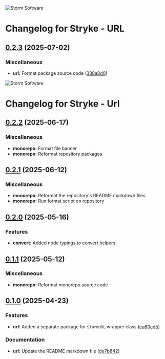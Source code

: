 ![Storm Software](https://public.storm-cdn.com/brand-banner.png)

# Changelog for Stryke - URL

## [0.2.3](https://github.com/storm-software/stryke/releases/tag/url%400.2.3) (2025-07-02)

### Miscellaneous

- **url:** Format package source code
  ([388a8d0](https://github.com/storm-software/stryke/commit/388a8d0))

![Storm Software](https://public.storm-cdn.com/brand-banner.png)

# Changelog for Stryke - Url

## [0.2.2](https://github.com/storm-software/stryke/releases/tag/url%400.2.2) (2025-06-17)

### Miscellaneous

- **monorepo:** Format file banner
- **monorepo:** Reformat repository packages

## [0.2.1](https://github.com/storm-software/stryke/releases/tag/url%400.2.1) (2025-06-12)

### Miscellaneous

- **monorepo:** Reformat the repository's README markdown files
- **monorepo:** Run format script on repository

## [0.2.0](https://github.com/storm-software/stryke/releases/tag/url%400.2.0) (2025-05-16)

### Features

- **convert:** Added node typings to convert helpers

## [0.1.1](https://github.com/storm-software/stryke/releases/tag/url%400.1.1) (2025-05-12)

### Miscellaneous

- **monorepo:** Reformat monorepo source code

## [0.1.0](https://github.com/storm-software/stryke/releases/tag/url%400.1.0) (2025-04-23)

### Features

- **url:** Added a separate package for `StormURL` wrapper class
  ([ea60cd5](https://github.com/storm-software/stryke/commit/ea60cd5))

### Documentation

- **url:** Update the README markdown file
  ([de7b842](https://github.com/storm-software/stryke/commit/de7b842))
